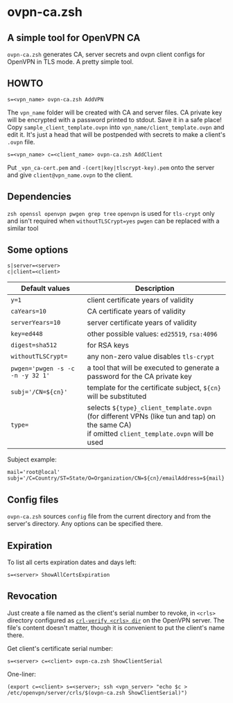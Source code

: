 # ovpn-ca.zsh


## A simple tool for OpenVPN CA

`ovpn-ca.zsh` generates CA, server secrets and ovpn client configs for OpenVPN in TLS mode.
A pretty simple tool.


## HOWTO

```
s=<vpn_name> ovpn-ca.zsh AddVPN
```

The `vpn_name` folder will be created with CA and server files.
CA private key will be encrypted with a password printed to stdout. Save it in a safe place!
Copy `sample_client_template.ovpn` into `vpn_name/client_template.ovpn` and edit it.
It's just a head that will be postpended with secrets to make a client's `.ovpn` file.


```
s=<vpn_name> c=<client_name> ovpn-ca.zsh AddClient
```

Put `_vpn_ca-cert.pem` and `-(cert|key|tlscrypt-key).pem` onto the server
and give `client@vpn_name.ovpn` to the client.


## Dependencies

`zsh openssl openvpn pwgen grep tree`
`openvpn` is used for `tls-crypt` only and isn't required when `withoutTLSCrypt=yes`
`pwgen` can be replaced with a similar tool


## Some options

```
s|server=<server>
c|client=<client>
```

Default values                   | Description
-------------------------------- | ---------------------------------
`y=1`                            | client certificate years of validity
`caYears=10`                     | CA certificate years of validity
`serverYears=10`                 | server certificate years of validity
`key=ed448`                      | other possible values: `ed25519`, `rsa:4096`
`digest=sha512`                  | for RSA keys
`withoutTLSCrypt=`               | any non-zero value disables `tls-crypt`
`pwgen='pwgen -s -c -n -y 32 1'` | a tool that will be executed to generate a password for the CA private key
`subj='/CN=${cn}'`               | template for the certificate subject, `${cn}` will be substituted
`type=`                          | selects `${type}_client_template.ovpn`<br> (for different VPNs (like tun and tap) on the same CA)<br> if omitted `client_template.ovpn` will be used

Subject example:
```
mail='root@local'
subj='/C=Country/ST=State/O=Organization/CN=${cn}/emailAddress=${mail}'
```


## Config files

`ovpn-ca.zsh` sources `config` file from the current directory
and from the server's directory. Any options can be specified there.


## Expiration

To list all certs expiration dates and days left:
```
s=<server> ShowAllCertsExpiration
```


## Revocation

Just create a file named as the client's serial number to revoke,
in `<crls>` directory configured as
[`crl-verify <crls> dir`](https://manpages.debian.org/openvpn#crl)
on the OpenVPN server.
The file's content doesn't matter, though it is convenient to put the client's name there.

Get client's certificate serial number:
```
s=<server> c=<client> ovpn-ca.zsh ShowClientSerial
```

One-liner:
```
(export c=<client> s=<server>; ssh <vpn_server> "echo $c > /etc/openvpn/server/crls/$(ovpn-ca.zsh ShowClientSerial)")
```
